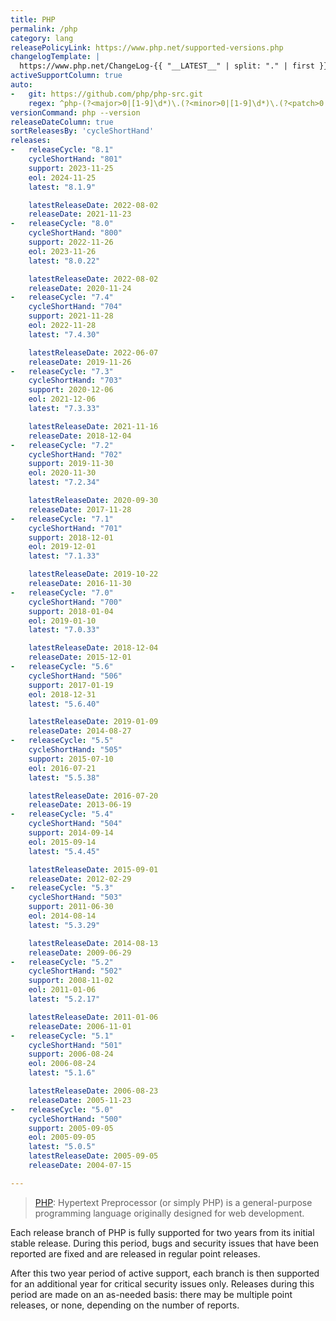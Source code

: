 ```yaml
---
title: PHP
permalink: /php
category: lang
releasePolicyLink: https://www.php.net/supported-versions.php
changelogTemplate: |
  https://www.php.net/ChangeLog-{{ "__LATEST__" | split: "." | first }}.php#__LATEST__
activeSupportColumn: true
auto:
-   git: https://github.com/php/php-src.git
    regex: ^php-(?<major>0|[1-9]\d*)\.(?<minor>0|[1-9]\d*)\.(?<patch>0|[1-9]\d*)$
versionCommand: php --version
releaseDateColumn: true
sortReleasesBy: 'cycleShortHand'
releases:
-   releaseCycle: "8.1"
    cycleShortHand: "801"
    support: 2023-11-25
    eol: 2024-11-25
    latest: "8.1.9"

    latestReleaseDate: 2022-08-02
    releaseDate: 2021-11-23
-   releaseCycle: "8.0"
    cycleShortHand: "800"
    support: 2022-11-26
    eol: 2023-11-26
    latest: "8.0.22"

    latestReleaseDate: 2022-08-02
    releaseDate: 2020-11-24
-   releaseCycle: "7.4"
    cycleShortHand: "704"
    support: 2021-11-28
    eol: 2022-11-28
    latest: "7.4.30"

    latestReleaseDate: 2022-06-07
    releaseDate: 2019-11-26
-   releaseCycle: "7.3"
    cycleShortHand: "703"
    support: 2020-12-06
    eol: 2021-12-06
    latest: "7.3.33"

    latestReleaseDate: 2021-11-16
    releaseDate: 2018-12-04
-   releaseCycle: "7.2"
    cycleShortHand: "702"
    support: 2019-11-30
    eol: 2020-11-30
    latest: "7.2.34"

    latestReleaseDate: 2020-09-30
    releaseDate: 2017-11-28
-   releaseCycle: "7.1"
    cycleShortHand: "701"
    support: 2018-12-01
    eol: 2019-12-01
    latest: "7.1.33"

    latestReleaseDate: 2019-10-22
    releaseDate: 2016-11-30
-   releaseCycle: "7.0"
    cycleShortHand: "700"
    support: 2018-01-04
    eol: 2019-01-10
    latest: "7.0.33"

    latestReleaseDate: 2018-12-04
    releaseDate: 2015-12-01
-   releaseCycle: "5.6"
    cycleShortHand: "506"
    support: 2017-01-19
    eol: 2018-12-31
    latest: "5.6.40"

    latestReleaseDate: 2019-01-09
    releaseDate: 2014-08-27
-   releaseCycle: "5.5"
    cycleShortHand: "505"
    support: 2015-07-10
    eol: 2016-07-21
    latest: "5.5.38"

    latestReleaseDate: 2016-07-20
    releaseDate: 2013-06-19
-   releaseCycle: "5.4"
    cycleShortHand: "504"
    support: 2014-09-14
    eol: 2015-09-14
    latest: "5.4.45"

    latestReleaseDate: 2015-09-01
    releaseDate: 2012-02-29
-   releaseCycle: "5.3"
    cycleShortHand: "503"
    support: 2011-06-30
    eol: 2014-08-14
    latest: "5.3.29"

    latestReleaseDate: 2014-08-13
    releaseDate: 2009-06-29
-   releaseCycle: "5.2"
    cycleShortHand: "502"
    support: 2008-11-02
    eol: 2011-01-06
    latest: "5.2.17"

    latestReleaseDate: 2011-01-06
    releaseDate: 2006-11-01
-   releaseCycle: "5.1"
    cycleShortHand: "501"
    support: 2006-08-24
    eol: 2006-08-24
    latest: "5.1.6"

    latestReleaseDate: 2006-08-23
    releaseDate: 2005-11-23
-   releaseCycle: "5.0"
    cycleShortHand: "500"
    support: 2005-09-05
    eol: 2005-09-05
    latest: "5.0.5"
    latestReleaseDate: 2005-09-05
    releaseDate: 2004-07-15

---
```


> [PHP](https://www.php.net/): Hypertext Preprocessor (or simply PHP) is a general-purpose programming language originally designed for web development.

Each release branch of PHP is fully supported for two years from its initial stable release. During this period, bugs and security issues that have been reported are fixed and are released in regular point releases.

After this two year period of active support, each branch is then supported for an additional year for critical security issues only. Releases during this period are made on an as-needed basis: there may be multiple point releases, or none, depending on the number of reports.

